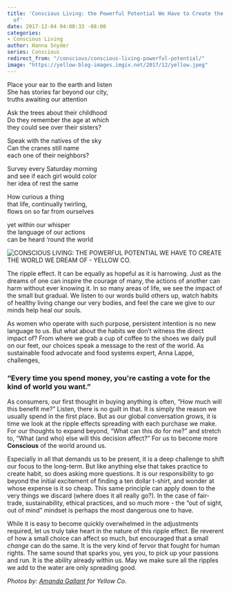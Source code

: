 ```yaml
---
title: 'Conscious Living: the Powerful Potential We Have to Create the World We Dream
  of'
date: 2017-12-04 04:00:33 -08:00
categories:
- Conscious Living
author: Hanna Snyder
series: Conscious
redirect_from: "/conscious/conscious-living-powerful-potential/"
image: "https://yellow-blog-images.imgix.net/2017/12/yellow.jpeg"
---
```


Place your ear to the earth and listen  
She has stories far beyond our city,  
truths awaiting our attention

Ask the trees about their childhood  
Do they remember the age at which  
they could see over their sisters?

Speak with the natives of the sky  
Can the cranes still name  
each one of their neighbors?

Survey every Saturday morning  
and see if each girl would color  
her idea of rest the same

How curious a thing  
that life, continually twirling,  
flows on so far from ourselves

yet within our whisper  
the language of our actions  
can be heard ‘round the world

![CONSCIOUS LIVING: THE POWERFUL POTENTIAL WE HAVE TO CREATE THE WORLD WE DREAM OF - YELLOW CO.](https://yellow-blog-images.imgix.net/2017/12/yellow-2-1.jpg)

The ripple effect. It can be equally as hopeful as it is harrowing. Just as the dreams of one can inspire the courage of many, the actions of another can harm without ever knowing it. In so many areas of life, we see the impact of the small but gradual. We listen to our words build others up, watch habits of healthy living change our very bodies, and feel the care we give to our minds help heal our souls.

As women who operate with such purpose, persistent intention is no new language to us. But what about the habits we don’t witness the direct impact of? From where we grab a cup of coffee to the shoes we daily pull on our feet, our choices speak a message to the rest of the world. As sustainable food advocate and food systems expert, Anna Lappé, challenges,

### **“Every time you spend money, you're casting a vote for the kind of world you want.”**

As consumers, our first thought in buying anything is often, “How much will this benefit me?” Listen, there is no guilt in that. It is simply the reason we usually spend in the first place. But as our global conversation grows, it is time we look at the ripple effects spreading with each purchase we make. For our thoughts to expand beyond, “What can this do for me?” and stretch to, “What (and who) else will this decision affect?” For us to become more **Conscious** of the world around us.

Especially in all that demands us to be present, it is a deep challenge to shift our focus to the long-term. But like anything else that takes practice to create habit, so does asking more questions. It is our responsibility to go beyond the initial excitement of finding a ten dollar t-shirt, and wonder at whose expense is it so cheap. This same principle can apply down to the very things we discard (where does it all really go?). In the case of fair-trade, sustainability, ethical practices, and so much more - the “out of sight, out of mind” mindset is perhaps the most dangerous one to have.

While it is easy to become quickly overwhelmed in the adjustments required, let us truly take heart in the nature of this ripple effect. Be reverent of how a small choice can affect so much, but encouraged that a small _change_ can do the same. It is the very kind of fervor that fought for human rights. The same sound that sparks you, yes you, to pick up your passions and run. It is the ability already within us. May we make sure all the ripples we add to the water are only spreading good.

_Photos by: [Amanda Gallant](http://www.amandagallant.com/) for Yellow Co._
